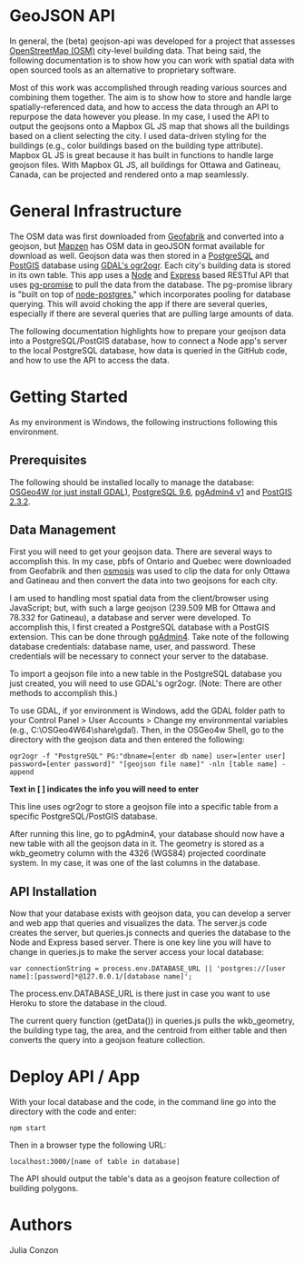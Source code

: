 # GeoJSON API

In general, the (beta) geojson-api was developed for a project that assesses [OpenStreetMap (OSM)](openstreetmap.org) city-level building data. That being said, the following documentation is to show how you can work with spatial data with open sourced tools as an alternative to proprietary software. 

Most of this work was accomplished through reading various sources and combining them together. The aim is to show how to store and handle large spatially-referenced data, and how to access the data through an API to repurpose the data however you please. In my case, I used the API to output the geojsons onto a Mapbox GL JS map that shows all the buildings based on a client selecting the city. I used data-driven styling for the buildings (e.g., color buildings based on the building type attribute). Mapbox GL JS is great because it has built in functions to handle large geojson files. With Mapbox GL JS, all buildings for Ottawa and Gatineau, Canada, can be projected and rendered onto a map seamlessly. 

# General Infrastructure

The OSM data was first downloaded from [Geofabrik](www.geofabrik.de/data/download.html) and converted into a geojson, but [Mapzen](https://mapzen.com/data/metro-extracts/) has OSM data in geoJSON format available for download as well. Geojson data was then stored in a [PostgreSQL](www.postgresql.org) and [PostGIS](postgis.net) database using [GDAL's ogr2ogr](www.gdal.org/ogr2ogr.html). Each city's building data is stored in its own table. This app uses a [Node](nodejs.org/en/) and [Express](expressjs.com) based RESTful API that uses [pg-promise](github.com/vitaly-t/pg-promise) to pull the data from the database. The pg-promise library is "built on top of [node-postgres](github.com/brianc/node-postgres)," which incorporates pooling for database querying. This will avoid choking the app if there are several queries, especially if there are several queries that are pulling large amounts of data. 

The following documentation highlights how to prepare your geojson data into a PostgreSQL/PostGIS database, how to connect a Node app's server to the local PostgreSQL database, how data is queried in the GitHub code, and how to use the API to access the data. 

# Getting Started

As my environment is Windows, the following instructions following this environment. 

## Prerequisites

The following should be installed locally to manage the database: [OSGeo4W (or just install GDAL)](trac.osgeo.org/osgeo4w/), [PostgreSQL 9.6](postgresql.org.download/), [pgAdmin4 v1](pgadmin.org/download/pgadmin-4-windows/) and [PostGIS 2.3.2](postgis.net/install/). 

## Data Management

First you will need to get your geojson data. There are several ways to accomplish this. In my case, pbfs of Ontario and Quebec were downloaded from Geofabrik and then [osmosis](github.com/openstreetmap/osmosis) was used to clip the data for only Ottawa and Gatineau and then convert the data into two geojsons for each city. 

I am used to handling most spatial data from the client/browser using JavaScript; but, with such a large geojson (239.509 MB for Ottawa and 78.332 for Gatineau), a database and server were developed. To accomplish this, I first created a PostgreSQL database with a PostGIS extension. This can be done through [pgAdmin4](pgadmin.org/docs/pgadmin4/1.x/). Take note of the following database credentials: database name, user, and password. These credentials will be necessary to connect your server to the database.

To import a geojson file into a new table in the PostgreSQL database you just created, you will need to use GDAL's ogr2ogr. (Note: There are other methods to accomplish this.) 

To use GDAL, if yor environment is Windows, add the GDAL folder path to your Control Panel > User Accounts > Change my environmental variables (e.g., C:\OSGeo4W64\share\gdal). Then, in the OSGeo4w Shell, go to the directory with the geojson data and then entered the following:

    ogr2ogr -f "PostgreSQL" PG:"dbname=[enter db name] user=[enter user] password=[enter password]" "[geojson file name]" -nln [table name] -append

**Text in [ ] indicates the info you will need to enter**

This line uses ogr2ogr to store a geojson file into a specific table from a specific PostgreSQL/PostGIS database. 

After running this line, go to pgAdmin4, your database should now have a new table with all the geojson data in it. The geometry is stored as a wkb_geometry column with the 4326 (WGS84) projected coordinate system. In my case, it was one of the last columns in the database.

## API Installation

Now that your database exists with geojson data, you can develop a server and web app that queries and visualizes the data. The server.js code creates the server, but queries.js connects and queries the database to the Node and Express based server. There is one key line you will have to change in queries.js to make the server access your local database: 

    var connectionString = process.env.DATABASE_URL || 'postgres://[user name]:[password]*@127.0.0.1/[database name]';

The process.env.DATABASE_URL is there just in case you want to use Heroku to store the database in the cloud.

The current query function (getData()) in queries.js pulls the wkb_geometry, the building type tag, the area, and the centroid from either table and then converts the query into a geojson feature collection.

# Deploy API / App

With your local database and the code, in the command line go into the directory with the code and enter:

    npm start

Then in a browser type the following URL:

	localhost:3000/[name of table in database]

The API should output the table's data as a geojson feature collection of building polygons.

# Authors

Julia Conzon



